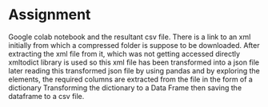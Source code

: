 # Assignment

Google colab notebook and the resultant csv file.
There is a link to an xml initially from which a compressed folder is suppose to be downloaded.
After extracting the xml file from it, which was not getting accessed directly 
xmltodict library is used 
so this xml file has been transformed into a json file
later reading this transformed json file by using pandas
and by exploring the elements, the required columns are extracted from the file
in the form of a dictionary
Transforming the dictionary to a Data Frame
then saving the dataframe to a csv file.
